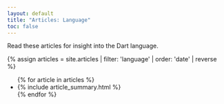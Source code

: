 ```yaml
---
layout: default
title: "Articles: Language"
toc: false
---
```


Read these articles for insight into the Dart language.

<div class="break-80">
  {% assign articles = site.articles | filter: 'language' | order: 'date' | reverse %}
  <ul class="nav-list">
    {% for article in articles %}
      <li>{% include article_summary.html %}</li>
    {% endfor %}
  </ul>
</div>
